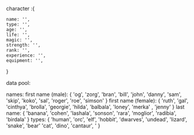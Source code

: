 character :{

    name: '',
    type: '',
    age: '',
    life: '',
    magic: '',
    strength: '',
    rank: '',
    experience: '',
    equipment: '',

}

data pool:

names:
first name (male):
{
'og', 'zorg', 'bran', 'bill', 'john', 'danny', 'sam', 'skip', 'koko', 'sal', 'roger', 'roe',
'simson'
}
first name (female):
{
    'ruth', 'gal', 'cinthya', 'brolla', 'georgie', 'hilda', 'balbala', 'loney', 'merka'
    , 'jenny'
}
last name:
{
    'banana', 'cohen', 'lashala', 'sonson', 'rara', 'moglior', 'radibia', 'birdala'
}
types:
{
    'human', 'orc', 'elf', 'hobbit', 'dwarves', 'undead', 'lizard', 'snake', 'bear'
    'cat', 'dino', 'cantaur', '
}